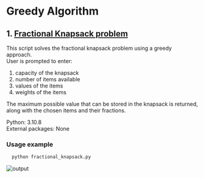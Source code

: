 # Greedy Algorithm

## 1. [Fractional Knapsack problem](fractional_knapsack.py)

This script solves the fractional knapsack problem using a greedy approach.  
User is prompted to enter:

1. capacity of the knapsack
2. number of items available
3. values of the items
4. weights of the items  

The maximum possible value that can be stored in the knapsack is returned,
along with the chosen items and their fractions.

Python: 3.10.8  
External packages: None

### Usage example

```python
  python fractional_knapsack.py
```

![output](https://user-images.githubusercontent.com/107040862/211202072-7939dc73-4000-4a68-89e7-727127b27b18.png)
